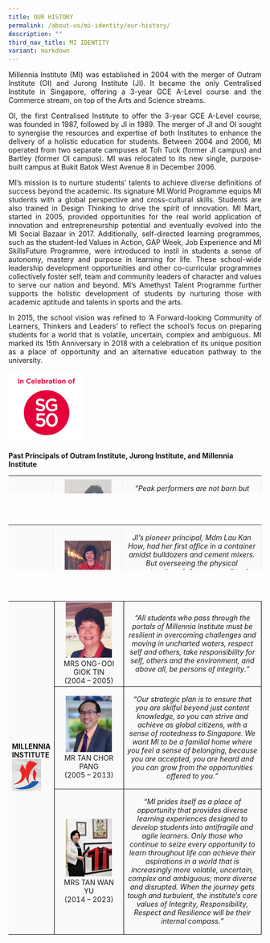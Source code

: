 ```yaml
---
title: OUR HISTORY
permalink: /about-us/mi-identity/our-history/
description: ""
third_nav_title: MI IDENTITY
variant: markdown
---
```

<p style="text-align:justify;">Millennia Institute (MI) was established in 2004 with the merger of Outram Institute (OI) and Jurong Institute (JI). It became the only Centralised Institute in Singapore, offering a 3-year GCE A-Level course and the Commerce stream, on top of the Arts and Science streams.</p>
  

<p style="text-align:justify;">OI, the first Centralised Institute to offer the 3-year GCE A-Level course, was founded in 1987, followed by JI in 1989. The merger of JI and OI sought to synergise the resources and expertise of both Institutes to enhance the delivery of a holistic education for students. Between 2004 and 2006, MI operated from two separate campuses at Toh Tuck (former JI campus) and Bartley (former OI campus). MI was relocated to its new single, purpose-built campus at Bukit Batok West Avenue 8 in December 2006.</p>
  

<p style="text-align:justify;">MI’s mission is to nurture students’ talents to achieve diverse definitions of success beyond the academic. Its signature MI.World Programme equips MI students with a global perspective and cross-cultural skills. Students are also trained in Design Thinking to drive the spirit of innovation. MI Mart, started in 2005, provided opportunities for the real world application of innovation and entrepreneurship potential and eventually evolved into the MI Social Bazaar in 2017. Additionally, self-directed learning programmes, such as the student-led Values in Action, GAP Week, Job Experience and MI SkillsFuture Programme, were introduced to instil in students a sense of autonomy, mastery and purpose in learning for life. These school-wide leadership development opportunities and other co-curricular programmes collectively foster self, team and community leaders of character and values to serve our nation and beyond. MI’s Amethyst Talent Programme further supports the holistic development of students by nurturing those with academic aptitude and talents in sports and the arts.</p>
  

<p style="text-align:justify;">In 2015, the school vision was refined to ‘A Forward-looking Community of Learners, Thinkers and Leaders’ to reflect the school’s focus on preparing students for a world that is volatile, uncertain, complex and ambiguous. MI marked its 15th Anniversary in 2018 with a celebration of its unique position as a place of opportunity and an alternative education pathway to the university.</p>
<img style="width: 30%;" src="/images/ohist.jpg">
<p><strong>Past Principals of Outram Institute, Jurong Institute, and Millennia Institute</strong></p>
<table style="border: 0px; border-collapse: collapse; width: 100%; height: 36px;" border="1">
<tbody>
<tr style="height: 18px; background-color: #FAFAFA;">
<td style="width: 10%; height: 36px; text-align: center; border: 0px;" rowspan="2">
<strong>OUTRAM INSTITUTE</strong><img style="width: 80%;" src="/images/ohist2.jpg">
</td>
<td style="width: 30%; height: 18px; text-align: center;">
<img style="width: 75%;" src="/images/ohist3.jpg">
<div>MRS LIM HAN SOON</div>
<div>(1987 – Mar 1991)</div>
</td>
<td style="width: 60%; height: 18px; text-align: center;">
<p><em>“Peak performers are not born but made. They are successful because they have set goals for themselves and have planned well their mission in life and they look forward to the future with optimism and hope. Let us be encouraged by their examples and continue to uphold the Institute motto “Towards Excellence.”</em></p>
</td>
</tr>
<tr style="height: 18px; background-color: #FAFAFA;">
<td style="width: 30%; height: 18px; text-align: center;">
<img style="width: 75%;" src="/images/ohist4.jpg">
<div>MRS LAM-KAN KIM SWEE</div>
<div>(April 1991 – 2003)</div>
</td>
<td style="width: 60%; height: 18px; text-align: center;">
<p><em>“We will provide a wide range of educational opportunities to enrich the learning experience, and also make the environment conducive to learning. And more importantly, I believe in inculcating socially desirable values and attitudes in our students, not only for higher education and work, but for life.”</em></p>
</td>
</tr>
</tbody>
</table>
<br><br>
<table style="border: 0px; border-collapse: collapse; width: 100%; height: 90px;" border="1">
<tbody>
<tr style="height: 18px; background-color: #FAFAFA;">
<td style="width: 10%; height: 90px; text-align: center; border: 0px;" rowspan="5">
<strong>JURONG INSTITUTE</strong>
<img style="width: 75%;" src="/images/ohist5.jpg">
</td>
<td style="width: 30%; height: 18px; text-align: center;">
<img style="width: 75%;" src="/images/ohist6.jpg">
<div>MDM LAU KAN HOW</div>
<div>(1989 – 1990)</div>
</td>
<td style="width: 60%; height: 18px; text-align: center;">
<p><em>JI’s pioneer principal, Mdm Lau Kan How, had her first office in a container amidst bulldozers and cement mixers. But overseeing the physical construction of JI was a small task compared to the more daunting challenge she faced, of moulding the JI identity. With the conception of the motto ‘Justice and Integrity’, Mdm Lau set about creating opportunities for bonding. From a concept, JI became an entity.</em></p>
</td>
</tr>
<tr style="height: 18px; background-color: #FAFAFA;">
<td style="width: 30%; height: 18px; text-align: center;">
<img style="width: 75%;" src="/images/ohist7.jpg">
<div>MR TAN THIAM HOCK</div>
<div>(1991 – 1993)</div>
</td>
<td style="width: 60%; height: 18px; text-align: center;">
<p><em>“As principal of JI, I had three objectives. First, to help the students excel in their academic studies. Second, to train them well in ECA, and third, to instill moral uprightness. I must say that we managed to make good headway in all three areas.”</em></p>
</td>
</tr>
<tr style="height: 18px; background-color: #FAFAFA;">
<td style="width: 30%; height: 18px; text-align: center;">
<img style="width: 75%;" src="/images/ohist8.jpg">
<div>MRS GOH SOO GEEM</div>
<div>(1994 – 1997)</div>
</td>
<td style="width: 60%; height: 18px; text-align: center;">
<p><em>“I feel proud because I had a good team of teachers who were willing to go the extra mile. I feel especially proud of the students we helped, who grew and blossomed in JI, overcoming personal problems.”</em></p>
</td>
</tr>
<tr style="height: 18px; background-color: #FAFAFA;">
<td style="width: 30%; height: 18px; text-align: center;">
<img style="width: 75%;" src="/images/ohist9.jpg">
<div>MDM MAK LAI YING</div>
<div>(1998 – 1999)</div>
</td>
<td style="width: 60%; height: 18px; text-align: center;">
<p><em>“I am proud to say that the Institute has been very successful in fostering strong ties with students. Our ex-students visit their teachers often at the Institute …”</em></p>
</td>
</tr>
<tr style="height: 18px; background-color: #FAFAFA;">
<td style="width: 30%; height: 18px; text-align: center;">
<img style="width: 75%;" src="/images/ohist10.jpg">
<div>MRS ONG-OOI GIOK TIN</div>
<div>(2000 – 2003)</div>
</td>
<td style="width: 60%; height: 18px; text-align: center;">
<p><em>“We have come this far and farther we will venture. As we consolidate our resources and build on our strengths, we enter the next phase of our journey, to provide a whole new learning experience complete with innovation, entrepreneurship, accreditation and academic excellence …”</em></p>
</td>
</tr>
</tbody>
</table>
<br><br>
<table style="border: 0px solid black; border-collapse: collapse; width: 100%;" border="1">
<tbody>
<tr style="background-color: #FAFAFA;">
<td style="width: 10%; border: 0px;" rowspan="3"><strong>MILLENNIA INSTITUTE</strong><img style="width: 75%;" src="/images/ohist11.jpg"></td>
<td style="width: 30%; text-align: center;">
<img style="width: 75%;" src="/images/ohist12.jpg">
<div>MRS ONG-OOI GIOK TIN</div>
<div>(2004 – 2005)</div>
</td>
<td style="width: 60%; text-align: center;">
<p><em>“All students who pass through the portals of Millennia Institute must be resilient in overcoming challenges and moving in uncharted waters, respect self and others, take responsibility for self, others and the environment, and above all, be persons of integrity.”</em></p>
</td>
</tr>
<tr style="background-color: #FAFAFA;">
<td style="width: 30%; text-align: center;">
<img style="width: 75%;" src="/images/ohist13.jpg">
<div>MR TAN CHOR PANG</div>
<div>(2005 – 2013)</div>
</td>
<td style="width: 60%; text-align: center;">
<p><em>“Our strategic plan is to ensure that you are skilful beyond just content knowledge, so you can strive and achieve as global citizens, with a sense of rootedness to Singapore. We want MI to be a familial home where you feel a sense of belonging, because you are accepted, you are heard and you can grow from the opportunities offered to you.”</em></p>
</td>
</tr>
<tr style="background-color: #FAFAFA;">
<td style="width: 30%; text-align: center;">
<img style="width: 75%;" src="/images/prin.jpg">
<div>MRS TAN WAN YU</div>
<div>(2014 – 2023)</div>
</td>
<td style="width: 60%; text-align: center;">
<p><em>“MI prides itself as a place of opportunity that provides diverse learning experiences designed to develop students into antifragile and agile learners. Only those who continue to seize every opportunity to learn throughout life can achieve their aspirations in a world that is increasingly more volatile, uncertain, complex and ambiguous; more diverse and disrupted. When the journey gets tough and turbulent, the institute’s core values of Integrity, Responsibility, Respect and Resilience will be their internal compass.”</em></p>
</td>
</tr>
</tbody>
</table>